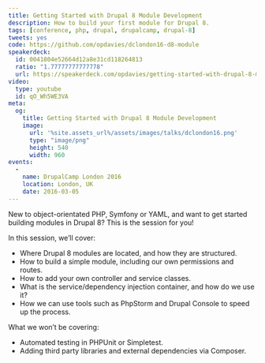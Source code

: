 ```yaml
---
title: Getting Started with Drupal 8 Module Development
description: How to build your first module for Drupal 8.
tags: [conference, php, drupal, drupalcamp, drupal-8]
tweets: yes
code: https://github.com/opdavies/dclondon16-d8-module
speakerdeck:
  id: 0041804e52664d12a8e31cd118264813
  ratio: "1.77777777777778"
  url: https://speakerdeck.com/opdavies/getting-started-with-drupal-8-module-development
video:
  type: youtube
  id: qO_Wh5WE3VA
meta:
  og:
    title: Getting Started with Drupal 8 Module Development
    image:
      url: '%site.assets_url%/assets/images/talks/dclondon16.png'
      type: "image/png"
      height: 540
      width: 960
events:
  -
    name: DrupalCamp London 2016
    location: London, UK
    date: 2016-03-05
---
```


New to object-orientated PHP, Symfony or YAML, and want to get started building modules in Drupal 8? This is the session for you!

In this session, we’ll cover:

- Where Drupal 8 modules are located, and how they are structured.
- How to build a simple module, including our own permissions and routes.
- How to add your own controller and service classes.
- What is the service/dependency injection container, and how do we use it?
- How we can use tools such as PhpStorm and Drupal Console to speed up the process.

What we won’t be covering:

- Automated testing in PHPUnit or Simpletest.
- Adding third party libraries and external dependencies via Composer.
